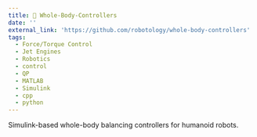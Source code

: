 ```yaml
---
title: 🔨 Whole-Body-Controllers
date: ''
external_link: 'https://github.com/robotology/whole-body-controllers' 
tags:
  - Force/Torque Control
  - Jet Engines
  - Robotics
  - control
  - QP
  - MATLAB
  - Simulink
  - cpp
  - python
---
```


Simulink-based whole-body balancing controllers for humanoid robots.

<!--more-->

